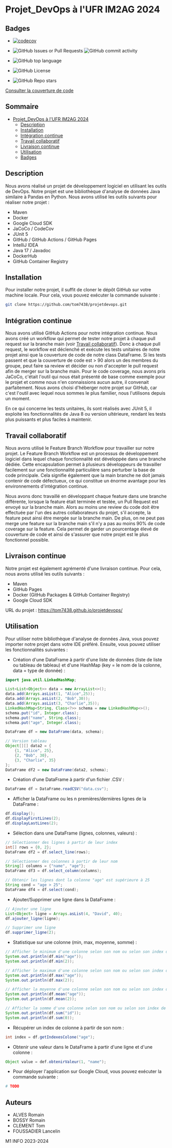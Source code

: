 # Projet_DevOps à l'UFR IM2AG 2024

## Badges

- [![codecov](https://codecov.io/gh/tom7438/projetdevops/graph/badge.svg?token=5INFKCFXE6)](https://codecov.io/gh/tom7438/projetdevops)
- ![GitHub Issues or Pull Requests](https://img.shields.io/github/issues-pr/tom7438/projetdevops) ![GitHub commit activity](https://img.shields.io/github/commit-activity/w/tom7438/projetdevops)

- ![GitHub top language](https://img.shields.io/github/languages/top/tom7438/projetdevops)
- ![GitHub License](https://img.shields.io/github/license/tom7438/projetdevops)
- ![GitHub Repo stars](https://img.shields.io/github/stars/tom7438/projetdevops)

[Consulter la couverture de code](./target/site/jacoco/index.html)


## Sommaire

- [Projet_DevOps à l'UFR IM2AG 2024](#projet_devops-à-lufr-im2ag-2024)
  - [Description](#description)
  - [Installation](#installation)
  - [Intégration continue](#intégration-continue)
  - [Travail collaboratif](#travail-collaboratif)
  - [Livraison continue](#livraison-continue)
  - [Utilisation](#utilisation)
  - [Badges](#badges)

## Description
Nous avons réalisé un projet de développement logiciel en utilisant les outils de DevOps. Notre projet est une bibliothèque d'analyse de données Java similaire à Pandas en Python. Nous avons utilisé les outils suivants pour réaliser notre projet :
- Maven
- Docker
- Google Cloud SDK
- JaCoCo / CodeCov
- JUnit 5
- GitHub / GitHub Actions / GitHub Pages
- IntelliJ IDEA
- Java 17 / Javadoc
- DockerHub
- GitHub Container Registry

## Installation
Pour installer notre projet, il suffit de cloner le dépôt GitHub sur votre machine locale. Pour cela, vous pouvez exécuter la commande suivante :
```bash
git clone https://github.com/tom7438/projetdevops.git
```


## Intégration continue
Nous avons utilisé GitHub Actions pour notre intégration continue. Nous avons créé un workflow qui permet de tester notre projet à chaque pull request sur la branche main (voir [Travail collaboratif](#travail-collaboratif)).
Donc à chaque pull request, le workflow est déclenché et exécute les tests unitaires de notre projet ainsi que la couverture de code de notre class DataFrame. Si les tests passent et que la couverture de code est > 90 alors un des membres du groupe, peut faire sa review et décider ou non d'accepter le pull request afin de merger sur la branche main.
Pour le code coverage, nous avons pris JaCoCo, c'était l'outil qui nous était présenté de base comme exemple pour le projet et comme nous n'en connaissions aucun autre, il convenait parfaitement.
Nous avons choisi d'héberger notre projet sur GitHub, car c'est l'outil avec lequel nous sommes le plus familier, nous l'utilisons depuis un moment.

En ce qui concerne les tests unitaires, ils sont réalisés avec JUnit 5, il exploite les fonctionnalités de Java 8 ou version ultérieure, rendant les tests plus puissants et plus faciles à maintenir.

## Travail collaboratif
Nous avons utilisé le Feature Branch Workflow pour travailler sur notre projet. Le Feature Branch Workflow est un processus de développement logiciel dans lequel chaque fonctionnalité est développée dans une branche dédiée.
Cette encapsulation permet à plusieurs développeurs de travailler facilement sur une fonctionnalité particulière sans perturber la base de code principale. Cela signifie également que la main branche ne doit jamais contenir de code défectueux, ce qui constitue un énorme avantage pour les environnements d'intégration continue.

Nous avons donc travaillé en développant chaque feature dans une branche différente, lorsque la feature était terminée et testée, un Pull Request est envoyé sur la branche main. Alors au moins une review du code doit être effectuée par l'un des autres collaborateurs du projet, s'il accepte, la feature peut ainsi être mergée sur la branche main.
De plus, on ne peut pas merge une feature sur la branche main s'il n'y a pas au moins 90% de code coverage sur la feature. Cela permet de garder un pourcentage élevé de couverture de code et ainsi de s'assurer que notre projet est le plus fonctionnel possible.

## Livraison continue
Notre projet est également agrémenté d'une livraison continue. Pour cela, nous avons utilisé les outils suivants :
- Maven
- GitHub Pages
- Docker (GitHub Packages & GitHub Container Registry)
- Google Cloud SDK

URL du projet : https://tom7438.github.io/projetdevops/

## Utilisation
Pour utiliser notre bibliothèque d'analyse de données Java, vous pouvez importer notre projet dans votre IDE préféré. Ensuite, vous pouvez utiliser les fonctionnalités suivantes :

- Création d'une DataFrame à partir d'une liste de données (liste de liste ou tableau de tableau) et d'une HashMap (key = le nom de la colonne, data = type de donnée) :

```java
import java.util.LinkedHashMap;

List<List<Object>> data = new ArrayList<>();
data.add(Arrays.asList(1, "Alice",25));
data.add(Arrays.asList(2, "Bob",30));
data.add(Arrays.asList(3, "Charlie",35));
LinkedHashMap<String, Class<?>> schema = new LinkedHashMap<>();
schema.put("id", Integer.class);
schema.put("name", String.class);
schema.put("age", Integer.class);

DataFrame df = new DataFrame(data, schema);

// Version tableau
Object[][] data2 = {
    {1, "Alice", 25},
    {2, "Bob", 30},
    {3, "Charlie", 35}
};
DataFrame df2 = new DataFrame(data2, schema);
```

- Création d'une DataFrame à partir d'un fichier .CSV :

```java
DataFrame df = DataFrame.readCSV("data.csv");
```

- Afficher la DataFrame ou les n premières/dernières lignes de la DataFrame :

```java
df.display();
df.displayFirstLines(2);
df.displayLastLines(2);
```

- Sélection dans une DataFrame (lignes, colonnes, valeurs) :

```java
// Sélectionner des lignes à partir de leur index
int[] rows = {0, 2};
DataFrame df2 = df.select_line(rows);

// Sélectionner des colonnes à partir de leur nom
String[] columns = {"name", "age"};
DataFrame df3 = df.select_column(columns);

// Obtenir les lignes dont la colonne "age" est supérieure à 25
String cond = "age > 25";
DataFrame df4 = df.select(cond);
```

- Ajouter/Supprimer une ligne dans la DataFrame :

```java
// Ajouter une ligne
List<Object> ligne = Arrays.asList(4, "David", 40);
df.ajouter_ligne(ligne);

// Supprimer une ligne
df.supprimer_ligne(2);
```

- Statistique sur une colonne (min, max, moyenne, somme) :

```java
// Afficher le minimum d'une colonne selon son nom ou selon son index de colonne si c'est des valeurs numériques
System.out.println(df.min("age"));
System.out.println(df.min(2));

// Afficher le maximum d'une colonne selon son nom ou selon son index de colonne si c'est des valeurs numériques
System.out.println(df.max("age"));
System.out.println(df.max(2));

// Afficher la moyenne d'une colonne selon son nom ou selon son index de colonne si c'est des valeurs numériques
System.out.println(df.mean("age"));
System.out.println(df.mean(2));

// Afficher la somme d'une colonne selon son nom ou selon son index de colonne si c'est des valeurs numériques
System.out.println(df.sum("id"));
System.out.println(df.sum(0));
```

- Récupérer un index de colonne à partir de son nom :
```java
int index = df.getIndexesColone("age");
```

- Obtenir une valeur dans le DataFrame à partir d'une ligne et d'une colonne :
```java
Object value = def.obtenirValeur(1, "name");
```

- Pour déployer l'application sur Google Cloud, vous pouvez exécuter la commande suivante :
```bash
# TODO
```

## Auteurs

- ALVES Romain
- BOSSY Romain
- CLEMENT Tom
- FOUSSADIER Lancelin

M1 INFO 2023-2024